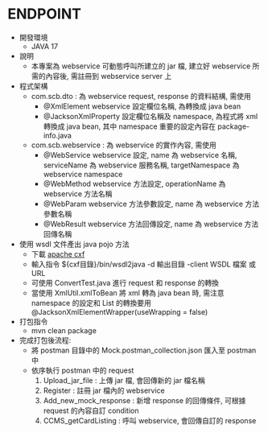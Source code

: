 # ENDPOINT

- 開發環境
  - JAVA 17
- 說明
  - 本專案為 webservice 可動態呼叫所建立的 jar 檔, 建立好 webservice 所需的內容後, 需註冊到 webservice server 上
- 程式架構
  - com.scb.dto : 為 webservice request, response 的資料結構, 需使用 
    - @XmlElement webservice 設定欄位名稱, 為轉換成 java bean
    - @JacksonXmlProperty 設定欄位名稱及 namespace, 為程式將 xml 轉換成 java bean, 其中 namespace 重要的設定內容在 package-info.java
  - com.scb.webservice : 為 webservice 的實作內容, 需使用
    - @WebService webservice 設定, name 為 webservice 名稱, serviceName 為 webservice 服務名稱, targetNamespace 為 webservice namespace
    - @WebMethod webservice 方法設定, operationName 為 webservice 方法名稱
    - @WebParam webservice 方法參數設定, name 為 webservice 方法參數名稱
    - @WebResult webservice 方法回傳設定, name 為 webservice 方法回傳名稱
- 使用 wsdl 文件產出 java pojo 方法
    - 下載 [apache cxf](https://cxf.apache.org/download.html)
    - 輸入指令 ${cxf目錄}/bin/wsdl2java -d 輸出目錄 -client WSDL 檔案 或 URL
    - 可使用 ConvertTest.java 進行 request 和 response 的轉換
    - 當使用 XmlUtil.xmlToBean 將 xml 轉為 java bean 時, 需注意 namespace 的設定和 List 的轉換要用 @JacksonXmlElementWrapper(useWrapping = false)
- 打包指令
  - mvn clean package
- 完成打包後流程:
  - 將 postman 目錄中的 Mock.postman_collection.json 匯入至 postman 中
  - 依序執行 postman 中的 request
    1. Upload_jar_file : 上傳 jar 檔, 會回傳新的 jar 檔名稱
    2. Register : 註冊 jar 檔內的 webservice
    3. Add_new_mock_response : 新增 response 的回傳條件, 可根據 request 的內容自訂 condition
    4. CCMS_getCardListing : 呼叫 webservice, 會回傳自訂的 response
